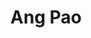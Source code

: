 ---
path: "/AngPao"
filters: 'print, illustration'
title: "Ang Pao"
smallDesc: "Celebrating the year of the dog! Wishing everyone good health and prosperity this year!  "
subDesc: " All illustrations were hand-drawn and printed with gold foiling."
test: 'newyears1.png'
test2: 'newyears2.png'
projectImages: 'newyears1.png,newyears2.png'
---